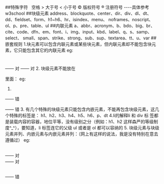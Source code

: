 
##特殊字符
	&nbsp; 空格
	&gt;   大于号
	&lt;   小于号
	&copy; 版权符号
	&reg;  注册符号
----具体参考w3school
##块级元素
	address、blockquote、center、dir、div、dl、dt、dd、fieldset、form、h1~h6、hr、isindex、menu、
	noframes、noscript、ol、p、pre、table、ul
##内联元素
	a、abbr、acronym、b、bdo、big、br、cite、code、dfn、em、font、i、img、input、kbd、label、q、s、samp、select、
	small、span、strike、strong、sub、sup、textarea、tt、u、var
##嵌套规则
	1.块元素可以包含内联元素或某些块元素，但内联元素却不能包含块元素，它只能包含其它的内联元素
	eg:<div><h1></h1><p></p></div> —— 对   <a href=”#”><span></span></a> —— 对
	2. 块级元素不能放在<p>里面：
	eg:<p><ol><li></li></ol></p> —— 错　　<p><div></div></p> —— 错
	3. 有几个特殊的块级元素只能包含内嵌元素，不能再包含块级元素，这几个特殊的标签是：
	h1、h2、h3、h4、h5、h6、p、dt 
	4.li的解释li 和 div 标 签都是装载内容的容器，地位平等，没有级别之分（例如：h1、h2 这样森严的等级制度^_^），要知道，li 标签连它的父级 ul 或者是 ol 都可以容纳的
	5. 块级元素与块级元素并列、内嵌元素与内嵌元素并列：（网上有这样的说法，我是没有特别在意去遵循过）
	eg: <div><h2></h2><p></p></div> —— 对　　<div><a href=”#”></a><span></span></div> —— 对　
	<div><h2></h2><span></span></div> —— 错